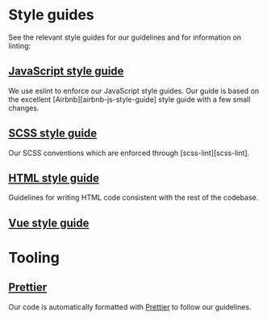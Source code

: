 # Style guides

See the relevant style guides for our guidelines and for information on linting:

## [JavaScript style guide](javascript.md)

We use eslint to enforce our JavaScript style guides. Our guide is based on
the excellent [Airbnb][airbnb-js-style-guide] style guide with a few small
changes.

## [SCSS style guide](scss.md)

Our SCSS conventions which are enforced through [scss-lint][scss-lint].

## [HTML style guide](html.md)

Guidelines for writing HTML code consistent with the rest of the codebase.

## [Vue style guide](vue.md)

# Tooling

## [Prettier](prettier.md)

Our code is automatically formatted with [Prettier](https://prettier.io) to follow our guidelines.
